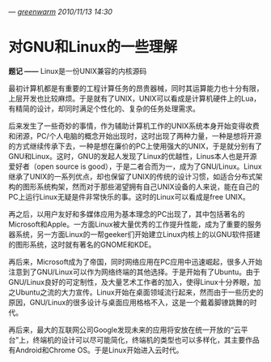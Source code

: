 ---
---

— _[greenwarm](mailto:siliang.cao@gmail.com "siliang.cao@gmail.com") 2010/11/13 14:30_

# 对GNU和Linux的一些理解

**题记 ——** Linux是一份UNIX兼容的内核源码 

最初计算机都是有重要的工程计算任务的昂贵器械，同时其运算能力也十分有限，上层开发也比较麻烦。于是就有了UNIX，UNIX可以看成是计算机硬件上的Lua，有精简的设计，却同时满足个性化的、复杂的任务处理需求。 

后来发生了一些奇妙的事情，作为辅助计算机工作的UNIX系统本身开始变得收费和闭源，PC/个人电脑的概念开始出现时，这时出现了两种力量，一种是想将开源的方式继续传承下去，一种是想在廉价的PC上使用强大的UNIX，于是就分别有了GNU和Linux。这时，GNU的发起人发现了Linux的优越性，Linus本人也是开源爱好者（open source is good），于是二者合而为一，成为了GNU/Linux。Linux继承了UNIX的一系列优点，却也保留了UNIX的传统的设计习惯，如适合分布式架构的图形系统构架，然而对于那些渴望拥有自己UNIX设备的人来说，能在自己的PC上运行Linux无疑是件非常快乐的事。这时的Linux可以看成是free UNIX。 

再之后，以用户友好和多媒体应用为基本理念的PC出现了，其中包括著名的Microsoft和Apple。一方面Linux被大量优秀的工作提升性能，成为了重要的服务器系统，另一方面Linux的一帮geeker们开始建立Linux内核上的以GNU软件搭建的图形系统，这时就有著名的GNOME和KDE。 

再后来，Microsoft成为了帝国，同时网络应用在PC应用中迅速崛起，很多人开始注意到了GNU/Linux可以作为网络终端的其他选择。于是开始有了Ubuntu。由于GNU/Linux良好的可定制性，及大量艺术工作者的加入，使得Linux十分养眼，加之Ubuntu之流的大力宣传。Linux开始在桌面领域流行起来，然而由于一些历史的原因，GNU/Linux的很多设计与桌面应用格格不入，这是一个戴着脚镣跳舞的时代。 

再后来，最大的互联网公司Google发现未来的应用将安放在统一开放的“云平台”上，终端机的设计可以尽可能简化，终端机的类型也可以多样化，其主要作品有Android和Chrome OS。于是Linux开始进入云时代。 

